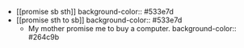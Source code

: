 - [[promise sb sth]]
  background-color:: #533e7d
- [[promise sth to sb]]
  background-color:: #533e7d
	- My mother promise me to buy a computer.
	  background-color:: #264c9b